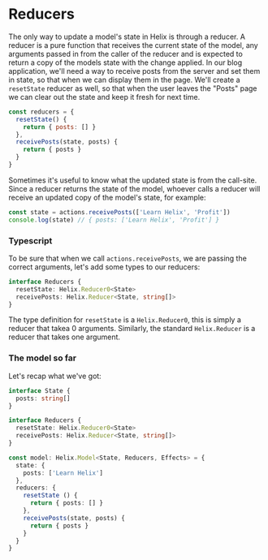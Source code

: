 # Reducers

The only way to update a model's state in Helix is through a reducer. A reducer is a pure function that receives the current state of the model, any arguments passed in from the caller of the reducer and is expected to return a copy of the models state with the change applied. In our blog application, we'll need a way to receive posts from the server and set them in state, so that when we can display them in the page. We'll create a `resetState` reducer as well, so that when the user leaves the "Posts" page we can clear out the state and keep it fresh for next time.

```javascript
const reducers = {
  resetState() {
    return { posts: [] }
  },
  receivePosts(state, posts) {
    return { posts }
  }
}
```

Sometimes it's useful to know what the updated state is from the call-site. Since a reducer returns the state of the model, whoever calls a reducer will receive an updated copy of the model's state, for example:

```javascript
const state = actions.receivePosts(['Learn Helix', 'Profit'])
console.log(state) // { posts: ['Learn Helix', 'Profit'] }
```

### Typescript

To be sure that when we call `actions.receivePosts`, we are passing the correct arguments, let's add some types to our reducers:

```typescript
interface Reducers {
  resetState: Helix.Reducer0<State>
  receivePosts: Helix.Reducer<State, string[]>
}
```

The type definition for `resetState` is a `Helix.Reducer0`, this is simply a reducer that takea 0 arguments. Similarly, the standard `Helix.Reducer` is a reducer that takes one argument.

### The model so far

Let's recap what we've got:

```typescript
interface State {
  posts: string[]
}

interface Reducers {
  resetState: Helix.Reducer0<State>
  receivePosts: Helix.Reducer<State, string[]>
}

const model: Helix.Model<State, Reducers, Effects> = {
  state: {
    posts: ['Learn Helix']
  },
  reducers: {
    resetState () {
      return { posts: [] }
    },
    receivePosts(state, posts) {
      return { posts }
    }
  }
}
```
